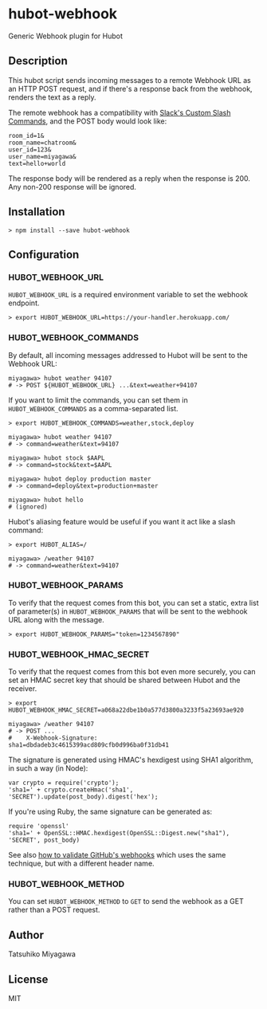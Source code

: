 # hubot-webhook

Generic Webhook plugin for Hubot

## Description

This hubot script sends incoming messages to a remote Webhook URL as an HTTP POST request, and if there's a response back from the webhook, renders the text as a reply.

The remote webhook has a compatibility with [Slack's Custom Slash Commands](https://api.slack.com/slash-commands), and the POST body would look like:

```
room_id=1&
room_name=chatroom&
user_id=123&
user_name=miyagawa&
text=hello+world
```

The response body will be rendered as a reply when the response is 200. Any non-200 response will be ignored.

## Installation

    > npm install --save hubot-webhook

## Configuration

### HUBOT_WEBHOOK_URL

`HUBOT_WEBHOOK_URL` is a required environment variable to set the webhook endpoint.

    > export HUBOT_WEBHOOK_URL=https://your-handler.herokuapp.com/

### HUBOT_WEBHOOK_COMMANDS

By default, all incoming messages addressed to Hubot will be sent to the Webhook URL:

    miyagawa> hubot weather 94107
    # -> POST ${HUBOT_WEBHOOK_URL} ...&text=weather+94107

If you want to limit the commands, you can set them in `HUBOT_WEBHOOK_COMMANDS` as a comma-separated list.

    > export HUBOT_WEBHOOK_COMMANDS=weather,stock,deploy

    miyagawa> hubot weather 94107
    # -> command=weather&text=94107
    
    miyagawa> hubot stock $AAPL
    # -> command=stock&text=$AAPL
    
    miyagawa> hubot deploy production master
    # -> command=deploy&text=production+master
    
    miyagawa> hubot hello
    # (ignored)

Hubot's aliasing feature would be useful if you want it act like a slash command:

    > export HUBOT_ALIAS=/

    miyagawa> /weather 94107
    # -> command=weather&text=94107

### HUBOT_WEBHOOK_PARAMS

To verify that the request comes from this bot, you can set a static, extra list of parameter(s) in `HUBOT_WEBHOOK_PARAMS` that will be sent to the webhook URL along with the message.

    > export HUBOT_WEBHOOK_PARAMS="token=1234567890"

### HUBOT_WEBHOOK_HMAC_SECRET

To verify that the request comes from this bot even more securely, you can set an HMAC secret key that should be shared between Hubot and the receiver.

    > export HUBOT_WEBHOOK_HMAC_SECRET=a068a22dbe1b0a577d3800a3233f5a23693ae920

    miyagawa> /weather 94107
    # -> POST ...
    #    X-Webhook-Signature: sha1=dbdadeb3c4615399acd809cfb0d996ba0f31db41

The signature is generated using HMAC's hexdigest using SHA1 algorithm, in such a way (in Node):

    var crypto = require('crypto');
    'sha1=' + crypto.createHmac('sha1', 'SECRET').update(post_body).digest('hex');

If you're using Ruby, the same signature can be generated as:

    require 'openssl'
    'sha1=' + OpenSSL::HMAC.hexdigest(OpenSSL::Digest.new("sha1"), 'SECRET', post_body)

See also [how to validate GitHub's webhooks](https://developer.github.com/webhooks/securing/#validating-payloads-from-github) which uses the same technique, but with a different header name.

### HUBOT_WEBHOOK_METHOD

You can set `HUBOT_WEBHOOK_METHOD` to `GET` to send the webhook as a GET rather than a POST request.
    
## Author

Tatsuhiko Miyagawa

## License

MIT

